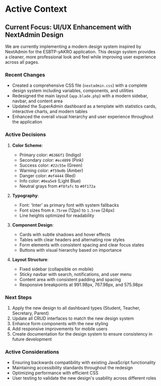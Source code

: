 # Active Context

## Current Focus: UI/UX Enhancement with NextAdmin Design

We are currently implementing a modern design system inspired by NextAdmin for the ESBTP-yAKRO application. This design system provides a cleaner, more professional look and feel while improving user experience across all pages.

### Recent Changes

- Created a comprehensive CSS file (`nextadmin.css`) with a complete design system including variables, components, and utilities
- Redesigned the main layout (`app.blade.php`) with a modern sidebar, navbar, and content area
- Updated the SuperAdmin dashboard as a template with statistics cards, interactive charts, and modern tables
- Enhanced the overall visual hierarchy and user experience throughout the application

### Active Decisions

1. **Color Scheme**: 
   - Primary color: `#6366f1` (Indigo)
   - Secondary color: `#ec4899` (Pink)
   - Success color: `#22c55e` (Green)
   - Warning color: `#f59e0b` (Amber)
   - Danger color: `#ef4444` (Red)
   - Info color: `#0ea5e9` (Light Blue)
   - Neutral grays from `#f8fafc` to `#0f172a`

2. **Typography**:
   - Font: 'Inter' as primary font with system fallbacks
   - Font sizes from `0.75rem` (12px) to `1.5rem` (24px)
   - Line heights optimized for readability

3. **Component Design**:
   - Cards with subtle shadows and hover effects
   - Tables with clear headers and alternating row styles
   - Form elements with consistent spacing and clear focus states
   - Buttons with visual hierarchy based on importance

4. **Layout Structure**:
   - Fixed sidebar (collapsible on mobile)
   - Sticky navbar with search, notifications, and user menu
   - Content area with consistent padding and spacing
   - Responsive breakpoints at 991.98px, 767.98px, and 575.98px

### Next Steps

1. Apply the new design to all dashboard types (Student, Teacher, Secretary, Parent)
2. Update all CRUD interfaces to match the new design system
3. Enhance form components with the new styling
4. Add responsive improvements for mobile users
5. Create documentation for the design system to ensure consistency in future development

### Active Considerations

- Ensuring backwards compatibility with existing JavaScript functionality
- Maintaining accessibility standards throughout the redesign
- Optimizing performance with efficient CSS
- User testing to validate the new design's usability across different roles 